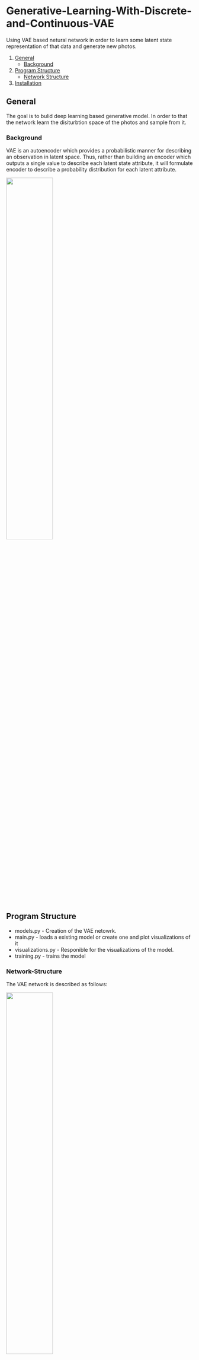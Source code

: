# Generative-Learning-With-Discrete-and-Continuous-VAE
Using VAE based netural network in order to learn some latent state representation of that data and generate new photos.

1. [General](#General)
    - [Background](#background)
3. [Program Structure](#Program-Structure)
    - [Network Structure](#Network-Structure)
5. [Installation](#Installation)

## General
The goal is to bulid deep learning based generative model. In order to that the network learn the disiturbtion space of the photos and sample from it.

### Background
VAE is an autoencoder which provides a probabilistic manner for describing an observation in latent space. Thus, rather than building an encoder which outputs a single value to describe each latent state attribute, it will formulate encoder to describe a probability distribution for each latent attribute.

<img src="https://i.imgur.com/mDgus7e.png" width = 50% height=50%>

## Program Structure
* models.py - Creation of the VAE netowrk.
* main.py - loads a existing model or create one and plot visualizations of it
* visualizations.py - Responible for the visualizations of the model.
* training.py - trains the model

### Network-Structure
The VAE network is described as follows: 

<img src="https://i.imgur.com/JzaBhBb.png" width = 50% height=50%>

The dims of the convolution are 3-32-64, padding is 1 and stride is 2 and every convolution layer also includes Leaky relu function in both encoder and decoder. 

The linear layers dims encoder: 
* The linear layer dims are 64 * 4 * 4 to hidden dim. 
* The linear discrete layers dims are hidden dim to discrete dim. 
* The linear continuous layers dims are hidden dim to continuous dim. 

The linear layers dims decoder: 
* The linear layers dims are latent dim to hidden dim and hidden dim to 64 * 4 * 4 .
* The linear layers also include leaky relu function. 
* We used reparameterization trick for continuous variables and Gumbel SoftMax for the discrete variables.  

## Installation
1. Open the terminal

2. Clone the project by:
```
    $ git clone https://github.com/elaysason/Generative-Learning-With-Discrete-and-Continuous-VAE.git
```
3. Run the main.py file by:
```
    $ python main.py
```
